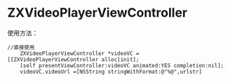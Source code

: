 # ZXVideoPlayerViewController


使用方法：

	//直接使用
	    ZXVideoPlayerViewController *videoVC = [[ZXVideoPlayerViewController alloc]init];
        [self presentViewController:videoVC animated:YES completion:nil];
        videoVC.videoUrl =[NSString stringWithFormat:@"%@",urlstr]
		 